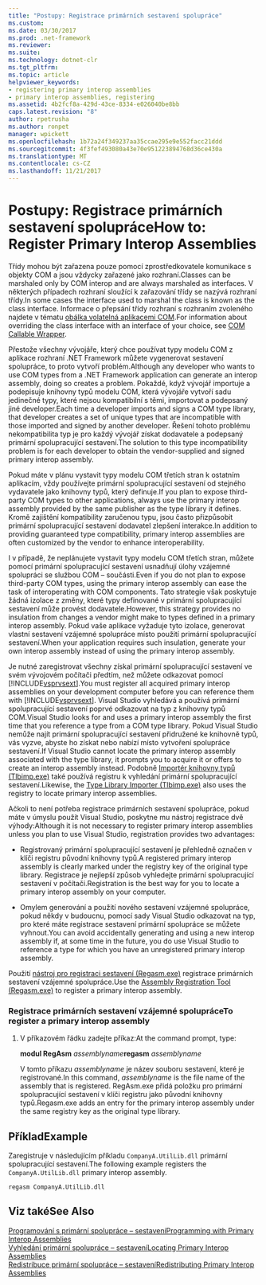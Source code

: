 ```yaml
---
title: "Postupy: Registrace primárních sestavení spolupráce"
ms.custom: 
ms.date: 03/30/2017
ms.prod: .net-framework
ms.reviewer: 
ms.suite: 
ms.technology: dotnet-clr
ms.tgt_pltfrm: 
ms.topic: article
helpviewer_keywords:
- registering primary interop assemblies
- primary interop assemblies, registering
ms.assetid: 4b2fcf8a-429d-43ce-8334-e026040be8bb
caps.latest.revision: "8"
author: rpetrusha
ms.author: ronpet
manager: wpickett
ms.openlocfilehash: 1b72a24f349237aa35ccae295e9e552facc21ddd
ms.sourcegitcommit: 4f3fef493080a43e70e951223894768d36ce430a
ms.translationtype: MT
ms.contentlocale: cs-CZ
ms.lasthandoff: 11/21/2017
---
```

# <a name="how-to-register-primary-interop-assemblies"></a><span data-ttu-id="d4062-102">Postupy: Registrace primárních sestavení spolupráce</span><span class="sxs-lookup"><span data-stu-id="d4062-102">How to: Register Primary Interop Assemblies</span></span>
<span data-ttu-id="d4062-103">Třídy mohou být zařazena pouze pomocí zprostředkovatele komunikace s objekty COM a jsou vždycky zařazené jako rozhraní.</span><span class="sxs-lookup"><span data-stu-id="d4062-103">Classes can be marshaled only by COM interop and are always marshaled as interfaces.</span></span> <span data-ttu-id="d4062-104">V některých případech rozhraní sloužící k zařazování třídy se nazývá rozhraní třídy.</span><span class="sxs-lookup"><span data-stu-id="d4062-104">In some cases the interface used to marshal the class is known as the class interface.</span></span> <span data-ttu-id="d4062-105">Informace o přepsání třídy rozhraní s rozhraním zvoleného najdete v tématu [obálka volatelná aplikacemi COM](../../../docs/framework/interop/com-callable-wrapper.md).</span><span class="sxs-lookup"><span data-stu-id="d4062-105">For information about overriding the class interface with an interface of your choice, see [COM Callable Wrapper](../../../docs/framework/interop/com-callable-wrapper.md).</span></span>  
  
 <span data-ttu-id="d4062-106">Přestože všechny vývojáře, který chce používat typy modelu COM z aplikace rozhraní .NET Framework můžete vygenerovat sestavení spolupráce, to proto vytvoří problém.</span><span class="sxs-lookup"><span data-stu-id="d4062-106">Although any developer who wants to use COM types from a .NET Framework application can generate an interop assembly, doing so creates a problem.</span></span> <span data-ttu-id="d4062-107">Pokaždé, když vývojář importuje a podepisuje knihovny typů modelu COM, která vývojáře vytvoří sadu jedinečné typy, které nejsou kompatibilní s těmi, importovat a podepsaný jiné developer.</span><span class="sxs-lookup"><span data-stu-id="d4062-107">Each time a developer imports and signs a COM type library, that developer creates a set of unique types that are incompatible with those imported and signed by another developer.</span></span> <span data-ttu-id="d4062-108">Řešení tohoto problému nekompatibilita typ je pro každý vývojář získat dodavatele a podepsaný primární spolupracující sestavení.</span><span class="sxs-lookup"><span data-stu-id="d4062-108">The solution to this type incompatibility problem is for each developer to obtain the vendor-supplied and signed primary interop assembly.</span></span>  
  
 <span data-ttu-id="d4062-109">Pokud máte v plánu vystavit typy modelu COM třetích stran k ostatním aplikacím, vždy používejte primární spolupracující sestavení od stejného vydavatele jako knihovny typů, který definuje.</span><span class="sxs-lookup"><span data-stu-id="d4062-109">If you plan to expose third-party COM types to other applications, always use the primary interop assembly provided by the same publisher as the type library it defines.</span></span> <span data-ttu-id="d4062-110">Kromě zajištění kompatibility zaručenou typu, jsou často přizpůsobit primární spolupracující sestavení dodavatel zlepšení interakce.</span><span class="sxs-lookup"><span data-stu-id="d4062-110">In addition to providing guaranteed type compatibility, primary interop assemblies are often customized by the vendor to enhance interoperability.</span></span>  
  
 <span data-ttu-id="d4062-111">I v případě, že neplánujete vystavit typy modelu COM třetích stran, můžete pomocí primární spolupracující sestavení usnadňují úlohy vzájemné spolupráci se službou COM – součásti.</span><span class="sxs-lookup"><span data-stu-id="d4062-111">Even if you do not plan to expose third-party COM types, using the primary interop assembly can ease the task of interoperating with COM components.</span></span> <span data-ttu-id="d4062-112">Tato strategie však poskytuje žádná izolace z změny, které typy definované v primární spolupracující sestavení může provést dodavatele.</span><span class="sxs-lookup"><span data-stu-id="d4062-112">However, this strategy provides no insulation from changes a vendor might make to types defined in a primary interop assembly.</span></span> <span data-ttu-id="d4062-113">Pokud vaše aplikace vyžaduje tyto izolace, generovat vlastní sestavení vzájemné spolupráce místo použití primární spolupracující sestavení.</span><span class="sxs-lookup"><span data-stu-id="d4062-113">When your application requires such insulation, generate your own interop assembly instead of using the primary interop assembly.</span></span>  
  
 <span data-ttu-id="d4062-114">Je nutné zaregistrovat všechny získal primární spolupracující sestavení ve svém vývojovém počítači předtím, než můžete odkazovat pomocí [!INCLUDE[vsprvsext](../../../includes/vsprvsext-md.md)].</span><span class="sxs-lookup"><span data-stu-id="d4062-114">You must register all acquired primary interop assemblies on your development computer before you can reference them with [!INCLUDE[vsprvsext](../../../includes/vsprvsext-md.md)].</span></span> <span data-ttu-id="d4062-115">Visual Studio vyhledává a používá primární spolupracující sestavení poprvé odkazovat na typ z knihovny typů COM.</span><span class="sxs-lookup"><span data-stu-id="d4062-115">Visual Studio looks for and uses a primary interop assembly the first time that you reference a type from a COM type library.</span></span> <span data-ttu-id="d4062-116">Pokud Visual Studio nemůže najít primární spolupracující sestavení přidružené ke knihovně typů, vás vyzve, abyste ho získat nebo nabízí místo vytvoření spolupráce sestavení.</span><span class="sxs-lookup"><span data-stu-id="d4062-116">If Visual Studio cannot locate the primary interop assembly associated with the type library, it prompts you to acquire it or offers to create an interop assembly instead.</span></span> <span data-ttu-id="d4062-117">Podobně [Importér knihovny typů (Tlbimp.exe)](../../../docs/framework/tools/tlbimp-exe-type-library-importer.md) také používá registru k vyhledání primární spolupracující sestavení.</span><span class="sxs-lookup"><span data-stu-id="d4062-117">Likewise, the [Type Library Importer (Tlbimp.exe)](../../../docs/framework/tools/tlbimp-exe-type-library-importer.md) also uses the registry to locate primary interop assemblies.</span></span>  
  
 <span data-ttu-id="d4062-118">Ačkoli to není potřeba registrace primárních sestavení spolupráce, pokud máte v úmyslu použít Visual Studio, poskytne mu nástroj registrace dvě výhody:</span><span class="sxs-lookup"><span data-stu-id="d4062-118">Although it is not necessary to register primary interop assemblies unless you plan to use Visual Studio, registration provides two advantages:</span></span>  
  
-   <span data-ttu-id="d4062-119">Registrovaný primární spolupracující sestavení je přehledně označen v klíči registru původní knihovny typů.</span><span class="sxs-lookup"><span data-stu-id="d4062-119">A registered primary interop assembly is clearly marked under the registry key of the original type library.</span></span> <span data-ttu-id="d4062-120">Registrace je nejlepší způsob vyhledejte primární spolupracující sestavení v počítači.</span><span class="sxs-lookup"><span data-stu-id="d4062-120">Registration is the best way for you to locate a primary interop assembly on your computer.</span></span>  
  
-   <span data-ttu-id="d4062-121">Omylem generování a použití nového sestavení vzájemné spolupráce, pokud někdy v budoucnu, pomocí sady Visual Studio odkazovat na typ, pro které máte registrace sestavení primární spolupráce se můžete vyhnout.</span><span class="sxs-lookup"><span data-stu-id="d4062-121">You can avoid accidentally generating and using a new interop assembly if, at some time in the future, you do use Visual Studio to reference a type for which you have an unregistered primary interop assembly.</span></span>  
  
 <span data-ttu-id="d4062-122">Použití [nástroj pro registraci sestavení (Regasm.exe)](../../../docs/framework/tools/regasm-exe-assembly-registration-tool.md) registrace primárních sestavení vzájemné spolupráce.</span><span class="sxs-lookup"><span data-stu-id="d4062-122">Use the [Assembly Registration Tool (Regasm.exe)](../../../docs/framework/tools/regasm-exe-assembly-registration-tool.md) to register a primary interop assembly.</span></span>  
  
### <a name="to-register-a-primary-interop-assembly"></a><span data-ttu-id="d4062-123">Registrace primárních sestavení vzájemné spolupráce</span><span class="sxs-lookup"><span data-stu-id="d4062-123">To register a primary interop assembly</span></span>  
  
1.  <span data-ttu-id="d4062-124">V příkazovém řádku zadejte příkaz:</span><span class="sxs-lookup"><span data-stu-id="d4062-124">At the command prompt, type:</span></span>  
  
     <span data-ttu-id="d4062-125">**modul RegAsm** *assemblyname*</span><span class="sxs-lookup"><span data-stu-id="d4062-125">**regasm** *assemblyname*</span></span>  
  
     <span data-ttu-id="d4062-126">V tomto příkazu *assemblyname* je název souboru sestavení, které je registrované.</span><span class="sxs-lookup"><span data-stu-id="d4062-126">In this command, *assemblyname* is the file name of the assembly that is registered.</span></span> <span data-ttu-id="d4062-127">RegAsm.exe přidá položku pro primární spolupracující sestavení v klíči registru jako původní knihovny typů.</span><span class="sxs-lookup"><span data-stu-id="d4062-127">Regasm.exe adds an entry for the primary interop assembly under the same registry key as the original type library.</span></span>  
  
## <a name="example"></a><span data-ttu-id="d4062-128">Příklad</span><span class="sxs-lookup"><span data-stu-id="d4062-128">Example</span></span>  
 <span data-ttu-id="d4062-129">Zaregistruje v následujícím příkladu `CompanyA.UtilLib.dll` primární spolupracující sestavení.</span><span class="sxs-lookup"><span data-stu-id="d4062-129">The following example registers the `CompanyA.UtilLib.dll` primary interop assembly.</span></span>  
  
```  
regasm CompanyA.UtilLib.dll  
```  
  
## <a name="see-also"></a><span data-ttu-id="d4062-130">Viz také</span><span class="sxs-lookup"><span data-stu-id="d4062-130">See Also</span></span>  
 [<span data-ttu-id="d4062-131">Programování s primární spolupráce – sestavení</span><span class="sxs-lookup"><span data-stu-id="d4062-131">Programming with Primary Interop Assemblies</span></span>](http://msdn.microsoft.com/en-us/306fa1d6-0703-4004-9e93-d0a57f1be81e)  
 [<span data-ttu-id="d4062-132">Vyhledání primární spolupráce – sestavení</span><span class="sxs-lookup"><span data-stu-id="d4062-132">Locating Primary Interop Assemblies</span></span>](http://msdn.microsoft.com/en-us/d6768e4b-cd80-414d-a4f8-05d979eb393b)  
 [<span data-ttu-id="d4062-133">Redistribuce primární spolupráce – sestavení</span><span class="sxs-lookup"><span data-stu-id="d4062-133">Redistributing Primary Interop Assemblies</span></span>](http://msdn.microsoft.com/en-us/e76384f0-d631-474c-bdbd-13884cba0265)
